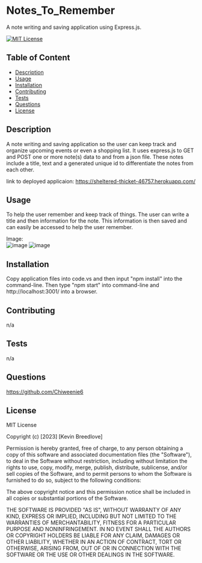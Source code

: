 # Notes_To_Remember
A note writing and saving application using Express.js.

[![MIT License](https://img.shields.io/badge/License-MIT-blue)]((https://opensource.org/licenses/MIT))

## Table of Content
  - [Description](#Description)
  - [Usage](#Usage)
  - [Installation](#Installation)
  - [Contributing](#Contributing)
  - [Tests](#Tests)
  - [Questions](#Questions)
  - [License](#License)

## Description
  A note writing and saving application so the user can keep track and organize upcoming events or even a shopping list. It uses express.js to GET and POST one or more note(s) data to and from a json file. These notes include a title, text and a generated unique id to differentiate the notes from each other.
  
  link to deployed applicaion:
  https://sheltered-thicket-46757.herokuapp.com/
  

## Usage
  To help the user remember and keep track of things. The user can write a title and then information for the note. This information is then saved and can easily be accessed to help the user remember. 
  
  Image:   
  ![image](https://user-images.githubusercontent.com/113393706/217122922-d746a5d9-a790-4776-8398-53dd98501525.png)
  ![image](https://user-images.githubusercontent.com/113393706/217123010-213d2085-d951-4357-9ac4-1044693202c0.png)






## Installation
  Copy application files into code.vs and then input "npm install" into the command-line. Then type "npm start" into command-line and http://localhost:3001/ into a browser.

## Contributing
  n/a

## Tests
  n/a

## Questions
  https://github.com/Chiweenie6  

## License
  MIT License

Copyright (c) [2023] [Kevin Breedlove]

Permission is hereby granted, free of charge, to any person obtaining a copy
of this software and associated documentation files (the "Software"), to deal
in the Software without restriction, including without limitation the rights
to use, copy, modify, merge, publish, distribute, sublicense, and/or sell
copies of the Software, and to permit persons to whom the Software is
furnished to do so, subject to the following conditions:

The above copyright notice and this permission notice shall be included in all
copies or substantial portions of the Software.

THE SOFTWARE IS PROVIDED "AS IS", WITHOUT WARRANTY OF ANY KIND, EXPRESS OR
IMPLIED, INCLUDING BUT NOT LIMITED TO THE WARRANTIES OF MERCHANTABILITY,
FITNESS FOR A PARTICULAR PURPOSE AND NONINFRINGEMENT. IN NO EVENT SHALL THE
AUTHORS OR COPYRIGHT HOLDERS BE LIABLE FOR ANY CLAIM, DAMAGES OR OTHER
LIABILITY, WHETHER IN AN ACTION OF CONTRACT, TORT OR OTHERWISE, ARISING FROM,
OUT OF OR IN CONNECTION WITH THE SOFTWARE OR THE USE OR OTHER DEALINGS IN THE
SOFTWARE.
